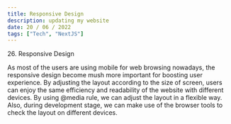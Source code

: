 ```yaml
---
title: Responsive Design
description: updating my website
date: 20 / 06 / 2022
tags: ["Tech", "NextJS"]
---
```


<p>26. Responsive Design</p>

<p> 
As most of the users are using mobile for web browsing nowadays, the responsive design become mush more important for boosting user experience. By adjusting the layout according to the size of screen, users can enjoy the same efficiency and readability of the website with different devices. By using @media rule, we can adjust the layout in a flexible way. Also, during development stage, we can make use of the browser tools to check the layout on different devices.
</p>